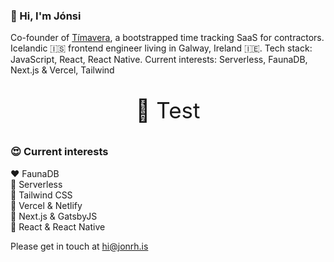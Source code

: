 ### 👋 Hi, I'm Jónsi

Co-founder of [Tímavera](https://timavera.com), a bootstrapped time tracking SaaS for contractors. Icelandic 🇮🇸 frontend engineer living in Galway, Ireland 🇮🇪. Tech stack: JavaScript, React, React Native. Current interests: Serverless, FaunaDB, Next.js & Vercel, Tailwind

<p style="font-size: 2.5em; text-align: center">👋 Test</p>

### 😍 Current interests

❤️ FaunaDB  
🧡 Serverless  
💛 Tailwind CSS  
💚 Vercel & Netlify  
💙 Next.js & GatsbyJS  
💜 React & React Native  

Please get in touch at [hi@jonrh.is](mailto:hi@jonrh.is)

